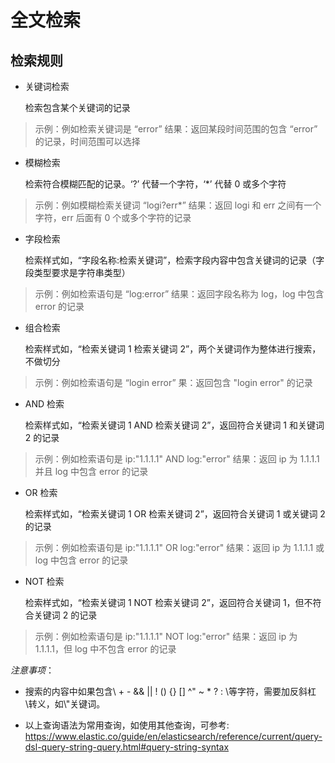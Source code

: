 # 全文检索

## 检索规则

* 关键词检索

  检索包含某个关键词的记录
> 示例：例如检索关键词是 “error”
> 结果：返回某段时间范围的包含 “error” 的记录，时间范围可以选择


* 模糊检索

  检索符合模糊匹配的记录。‘?’ 代替一个字符，‘*’ 代替 0 或多个字符
> 示例：例如模糊检索关键词 “logi?err*”
> 结果：返回 logi 和 err 之间有一个字符，err 后面有 0 个或多个字符的记录


* 字段检索

  检索样式如，“字段名称:检索关键词”，检索字段内容中包含关键词的记录（字段类型要求是字符串类型） 
> 示例：例如检索语句是 “log:error”
> 结果：返回字段名称为 log，log 中包含 error 的记录


* 组合检索

  检索样式如，“检索关键词 1 检索关键词 2”，两个关键词作为整体进行搜索，不做切分
> 示例：例如检索语句是 “login error”
> 果：返回包含 "login error" 的记录


* AND 检索

  检索样式如，“检索关键词 1 AND 检索关键词 2”，返回符合关键词 1 和关键词 2 的记录
> 示例：例如检索语句是 ip:"1.1.1.1" AND log:"error"
> 结果：返回 ip 为 1.1.1.1 并且 log 中包含 error 的记录


* OR 检索

  检索样式如，“检索关键词 1 OR 检索关键词 2”，返回符合关键词 1 或关键词 2 的记录
> 示例：例如检索语句是 ip:"1.1.1.1" OR log:"error"
> 结果：返回 ip 为 1.1.1.1 或 log 中包含 error 的记录


* NOT 检索

  检索样式如，“检索关键词 1 NOT 检索关键词 2”，返回符合关键词 1，但不符合关键词 2 的记录
> 示例：例如检索语句是 ip:"1.1.1.1" NOT log:"error"
> 结果：返回 ip 为 1.1.1.1，但 log 中不包含 error 的记录



 *注意事项*：

 * 搜索的内容中如果包含\ + - && || ! () {} [] ^" ~ * ? : \等字符，需要加反斜杠\转义，如\\"关键词。

 * 以上查询语法为常用查询，如使用其他查询，可参考:
    https://www.elastic.co/guide/en/elasticsearch/reference/current/query-dsl-query-string-query.html#query-string-syntax